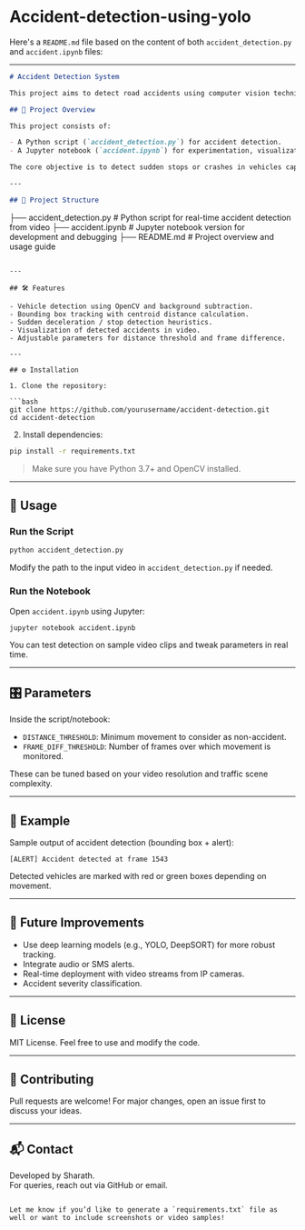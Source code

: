 # Accident-detection-using-yolo
Here's a `README.md` file based on the content of both `accident_detection.py` and `accident.ipynb` files:

---

```markdown
# Accident Detection System

This project aims to detect road accidents using computer vision techniques. The system processes video footage to identify potential accidents, providing a foundation for real-time alerts and automated safety systems.

## 🧠 Project Overview

This project consists of:

- A Python script (`accident_detection.py`) for accident detection.
- A Jupyter notebook (`accident.ipynb`) for experimentation, visualization, and development.

The core objective is to detect sudden stops or crashes in vehicles captured in video frames using OpenCV and object tracking methods.

---

## 📁 Project Structure

```
├── accident_detection.py     # Python script for real-time accident detection from video
├── accident.ipynb            # Jupyter notebook version for development and debugging
├── README.md                 # Project overview and usage guide
```

---

## 🛠️ Features

- Vehicle detection using OpenCV and background subtraction.
- Bounding box tracking with centroid distance calculation.
- Sudden deceleration / stop detection heuristics.
- Visualization of detected accidents in video.
- Adjustable parameters for distance threshold and frame difference.

---

## ⚙️ Installation

1. Clone the repository:

```bash
git clone https://github.com/yourusername/accident-detection.git
cd accident-detection
```

2. Install dependencies:

```bash
pip install -r requirements.txt
```

> Make sure you have Python 3.7+ and OpenCV installed.

---

## 🚀 Usage

### Run the Script

```bash
python accident_detection.py
```

Modify the path to the input video in `accident_detection.py` if needed.

### Run the Notebook

Open `accident.ipynb` using Jupyter:

```bash
jupyter notebook accident.ipynb
```

You can test detection on sample video clips and tweak parameters in real time.

---

## 🎛️ Parameters

Inside the script/notebook:

- `DISTANCE_THRESHOLD`: Minimum movement to consider as non-accident.
- `FRAME_DIFF_THRESHOLD`: Number of frames over which movement is monitored.

These can be tuned based on your video resolution and traffic scene complexity.

---

## 🧪 Example

Sample output of accident detection (bounding box + alert):

```
[ALERT] Accident detected at frame 1543
```

Detected vehicles are marked with red or green boxes depending on movement.

---

## 📌 Future Improvements

- Use deep learning models (e.g., YOLO, DeepSORT) for more robust tracking.
- Integrate audio or SMS alerts.
- Real-time deployment with video streams from IP cameras.
- Accident severity classification.

---

## 📄 License

MIT License. Feel free to use and modify the code.

---

## 🤝 Contributing

Pull requests are welcome! For major changes, open an issue first to discuss your ideas.

---

## 📬 Contact

Developed by Sharath.  
For queries, reach out via GitHub or email.

```

Let me know if you’d like to generate a `requirements.txt` file as well or want to include screenshots or video samples!
